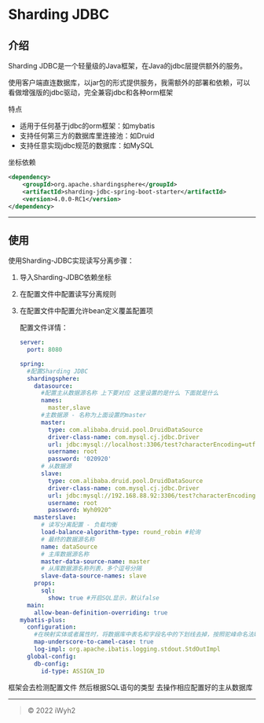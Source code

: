 # Sharding JDBC

## 介绍

Sharding JDBC是一个轻量级的Java框架，在Java的jdbc层提供额外的服务。

使用客户端直连数据库，以jar包的形式提供服务，我需额外的部署和依赖，可以看做增强版的jdbc驱动，完全兼容jdbc和各种orm框架



特点

* 适用于任何基于jdbc的orm框架：如mybatis
* 支持任何第三方的数据库里连接池：如Druid
* 支持任意实现jdbc规范的数据库：如MySQL



坐标依赖

```xml
<dependency>
	<groupId>org.apache.shardingsphere</groupId>
    <artifactId>sharding-jdbc-spring-boot-starter</artifactId>
    <version>4.0.0-RC1</version>
</dependency>
```

------



## 使用

使用Sharding-JDBC实现读写分离步骤：

1. 导入Sharding-JDBC依赖坐标

2. 在配置文件中配置读写分离规则

3. 在配置文件中配置允许bean定义覆盖配置项

   配置文件详情：

   ```yml
   server:
     port: 8080
   
   spring:
     #配置Sharding JDBC
     shardingsphere:
       datasource:
         #配置主从数据源名称 上下要对应 这里设置的是什么 下面就是什么
         names:
           master,slave
         #主数据源 - 名称为上面设置的master
         master:
           type: com.alibaba.druid.pool.DruidDataSource
           driver-class-name: com.mysql.cj.jdbc.Driver
           url: jdbc:mysql://localhost:3306/test?characterEncoding=utf-8&userSSL=false&serverTimezone=Asia/Shanghai
           username: root
           password: '020920'
         # 从数据源
         slave:
           type: com.alibaba.druid.pool.DruidDataSource
           driver-class-name: com.mysql.cj.jdbc.Driver
           url: jdbc:mysql://192.168.88.92:3306/test?characterEncoding=utf-8&userSSL=false&serverTimezone=Asia/Shanghai
           username: root
           password: Wyh0920^
       masterslave:
         # 读写分离配置 - 负载均衡
         load-balance-algorithm-type: round_robin #轮询
         # 最终的数据源名称
         name: dataSource
         # 主库数据源名称
         master-data-source-name: master
         # 从库数据源名称列表，多个逗号分隔
         slave-data-source-names: slave
       props:
         sql:
           show: true #开启SQL显示，默认false
     main:
       allow-bean-definition-overriding: true
   mybatis-plus:
     configuration:
       #在映射实体或者属性时，将数据库中表名和字段名中的下划线去掉，按照驼峰命名法映射
       map-underscore-to-camel-case: true
       log-impl: org.apache.ibatis.logging.stdout.StdOutImpl
     global-config:
       db-config:
         id-type: ASSIGN_ID
   ```



框架会去检测配置文件 然后根据SQL语句的类型 去操作相应配置好的主从数据库

------

> © 2022 iWyh2